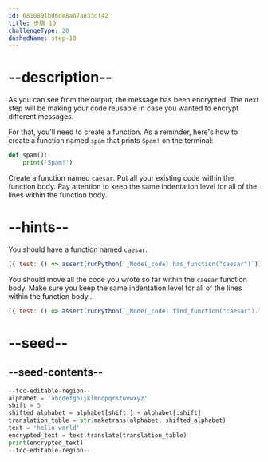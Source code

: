 ```yaml
---
id: 6810891bd6de8a87a833df42
title: 步驟 10
challengeType: 20
dashedName: step-10
---
```


# --description--

As you can see from the output, the message has been encrypted. The next step will be making your code reusable in case you wanted to encrypt different messages.

For that, you'll need to create a function. As a reminder, here's how to create a function named `spam` that prints `Spam!` on the terminal:

```py
def spam():
    print('Spam!')
```

Create a function named `caesar`. Put all your existing code within the function body. Pay attention to keep the same indentation level for all of the lines within the function body.

# --hints--

You should have a function named `caesar`.

```js
({ test: () => assert(runPython(`_Node(_code).has_function("caesar")`)) })
```

You should move all the code you wrote so far within the `caesar` function body. Make sure you keep the same indentation level for all of the lines within the function body...

```js
({ test: () => assert(runPython(`_Node(_code).find_function("caesar").find_body().is_equivalent("alphabet = 'abcdefghijklmnopqrstuvwxyz'\\nshift = 5\\nshifted_alphabet = alphabet[shift:] + alphabet[:shift]\\ntranslation_table = str.maketrans(alphabet, shifted_alphabet)\\ntext = 'hello world'\\nencrypted_text = text.translate(translation_table)\\nprint(encrypted_text)")`)) })
```

# --seed--

## --seed-contents--

```py
--fcc-editable-region--
alphabet = 'abcdefghijklmnopqrstuvwxyz'
shift = 5
shifted_alphabet = alphabet[shift:] + alphabet[:shift]
translation_table = str.maketrans(alphabet, shifted_alphabet)
text = 'hello world'
encrypted_text = text.translate(translation_table)
print(encrypted_text)
--fcc-editable-region--
```
